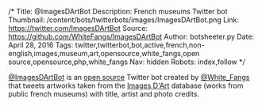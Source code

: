 /*
Title: @ImagesDArtBot
Description: French museums Twitter bot
Thumbnail: /content/bots/twitterbots/images/ImagesDArtBot.png
Link: https://twitter.com/ImagesDArtBot
Source: https://github.com/WhiteFangs/ImagesDArtBot
Author: botsheeter.py
Date: April 28, 2016
Tags: twitter,twitterbot,bot,active,french,non-english,images,museum,art,opensource,white_fangs,open source,opensource,php,white_fangs
Nav: hidden
Robots: index,follow
*/

[@ImagesDArtBot](https://twitter.com/ImagesDArtBot) is an [open source](https://github.com/WhiteFangs/ImagesDArtBot) Twitter bot created by [@White_Fangs](https://twitter.com/White_fangs) that tweets artworks taken from the [Images D'Art](http://art.rmngp.fr/fr) database (works from public french museums) with title, artist and photo credits. 
